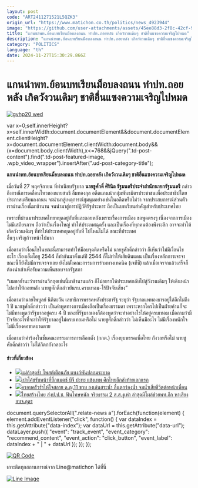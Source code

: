 ```yaml
---
layout: post
code: "ART2411271521L5QZK3"
origin_url: "https://www.matichon.co.th/politics/news_4923944"
image: "https://github.com/user-attachments/assets/45ee88d3-2f8c-42cf-961f-f37b29fd8b85"
title: "แกนนำพท.ย้อนบทเรียนม็อบลงถนน ทำปท.ถอยหลัง เกิดวังวนเดิมๆ ชาติอื่นแซงความเจริญไปหมด"
description: "แกนนำพท.ย้อนบทเรียนม็อบลงถนน ทำปท.ถอยหลัง เกิดวังวนเดิมๆ ชาติอื่นแซงความเจริญไปหมด"
category: "POLITICS"
language: "th"
date: 2024-11-27T15:30:29.866Z
---
```


# แกนนำพท.ย้อนบทเรียนม็อบลงถนน ทำปท.ถอยหลัง เกิดวังวนเดิมๆ ชาติอื่นแซงความเจริญไปหมด

[![](https://www.matichon.co.th/wp-content/uploads/2024/11/gvhp20-wed.jpg "gvhp20 wed")](https://www.matichon.co.th/wp-content/uploads/2024/11/gvhp20-wed.jpg)

var x=0;self.innerHeight?x=self.innerWidth:document.documentElement&&document.documentElement.clientHeight?x=document.documentElement.clientWidth:document.body&&(x=document.body.clientWidth),x<=768&&jQuery(".td-post-content").find(".td-post-featured-image, .wpb\_video\_wrapper").insertAfter(".ud-post-category-title");

**แกนนำพท.ย้อนบทเรียนม็อบลงถนน ทำปท.ถอยหลัง เกิดวังวนเดิมๆ ชาติอื่นแซงความเจริญไปหมด**

เมื่อวันที่ 27 พฤศจิกายน ที่ทำเนียบรัฐบาล **นายชูศักดิ์ ศิรินิล รัฐมนตรีประจำสำนักนายกรัฐมนตรี** กล่าวถึงกรณีการเคลื่อนไหวของนายสนธิ ลิ้มทองกุล อดีตแกนนำกลุ่มพันธมิตรประชาชนเพื่อประชาธิปไตย ประกาศเตรียมลงถนน จะนำมาสู่เหตุการณ์ชุมนุมอย่างเช่นในอดีตหรือไม่ว่า จากประสบการณ์ส่วนตัวเราผ่านเรื่องนี้มาช้านาน จนนำมาสู่การปฏิวัติรัฐประหาร ถือเป็นบทเรียนสำคัญสำหรับประเทศไทย

เพราะที่ผ่านมาประเทศไทยหยุดอยู่กับที่และถอยหลังเพราะเรื่องการเมือง ขอพูดตรงๆ เนื่องจากการเมืองไม่มีเสถียรภาพ ถือว่าเป็นเรื่องใหญ่ ทำให้ประเทศฉุดรั้ง และเป็นเรื่องที่ทุกคนต้องพึงระลึก อาจจะทำให้เกิดวังวนเดิมๆ ที่ทำให้ประเทศหยุดอยู่กับที่ ไปไหนไม่ได้ ขณะที่ประเทศ  
อื่นๆ เจริญก้าวหน้าไปมาก

เมื่อถามว่าเงื่อนไขในขณะนี้สามารถทำให้ม็อบจุดติดหรือไม่ นายชูศักดิ์กล่าวว่า ก็เห็นว่าไม่มีเงื่อนไขอะไร เรื่องเอ็มโอยู 2544 ก็ทำกันมาตั้งแต่ปี 2544 ก็ไม่ทำให้เสียดินแดน เป็นเรื่องหลักการเจรจา ขณะนี้ก็ยังไม่มีการเจรจาเลย ยังไม่ตั้งคณะกรรมการร่วมทางเทคนิค (เจทีซี) แล้วเมื่อเจรจาแล้วเสร็จก็ต้องนำเข้าเพื่อรับความเห็นชอบจากรัฐสภา

“ผมขอย้ำนะว่าเราผ่านวิกฤตเช่นนี้มาช้านานแล้ว ก็ไม่อยากให้ประเทศกลับไปสู่วังวนเดิมๆ ให้เดินหน้าไปอย่าให้ถอยหลัง นายชูศักดิ์กล่าวยันรบ.ครบเทอม-ไร้ปัจจัยเสี่ยง”

เมื่อถามว่านายไพบูลย์ นิติตะวัน เลขาธิการพรรคพลังประชารัฐ ระบุว่า รัฐบาลแพทองธารอยู่ได้อีกไม่ถึง 1 ปี นายชูศักดิ์กล่าวว่า เป็นคำพูดทางการเมืองถือเป็นเรื่องธรรมดา เพราะหากใครไปเป็นฝ่ายค้านก็จะไม่มีทางพูดว่ารัฐบาลอยู่ครบ 4 ปี ขณะที่รัฐบาลเองก็ต้องพูดว่าจะทำอย่างไรให้อยู่ครบเทอม เมื่อถามว่ามีปัจจัยอะไรที่จะทำให้รัฐบาลอยู่ไม่ครบเทอมหรือไม่ นายชูศักดิ์กล่าวว่า ไม่เห็นมีอะไร ไม่มีเรื่องหนักใจไม่มีเรื่องคอขาดบาดตาย

เมื่อถามว่าคำร้องในชั้นคณะกรรมการการเลือกตั้ง (กกต.) เรื่องยุบพรรคเพื่อไทย กังวลหรือไม่ นายชูศักดิ์กล่าวว่า ไม่ได้วิตกกังวลอะไร

#### ข่าวที่เกี่ยวข้อง

*   [![](https://www.matichon.co.th/wp-content/uploads/2024/11/728-355.jpg)แม่ค้าสุดช้ำ โพสต์เตือนภัย แบงก์พันปลอมระบาด](https://www.matichon.co.th/region/news_4923936)
*   [![](https://www.matichon.co.th/wp-content/uploads/2024/11/Coach1.jpg)เปาโค้ชรับหน้าที่บิ๊กแมตช์ บีจี ปะทะ แข้งเทพ ศึกไทยลีกส่งท้ายเลกแรก](https://www.matichon.co.th/sport/footballlocal/news_4922912)
*   [![](https://www.matichon.co.th/wp-content/uploads/2024/11/gvhp19-wed.jpg)ครอบครัวร่ำไห้ใจสลาย ด.ญ.11 ขวบ ลงเล่นสระน้ำ ลื่นตกร่องน้ำ จมน้ำเสียชีวิตต่อหน้าเพื่อน](https://www.matichon.co.th/region/news_4923912)
*   [![](https://www.matichon.co.th/wp-content/uploads/2024/11/4795078877.jpg)ไทยสร้างไทย ส่งป.ป.ช. ฟันโทษหนัก จริยธรรม 2 ส.ส.งูเห่า ล่าสุดมีโผล่ช่วยพท.อีก หาเสียง อบจ.อุดร](https://www.matichon.co.th/politics/news_4923909)

document.querySelectorAll(".relate-news a").forEach(function(element) { element.addEventListener("click", function() { var dataIndex = this.getAttribute("data-index"); var dataUrl = this.getAttribute("data-url"); dataLayer.push({ "event": "track\_event", "event\_category": "recommend\_content", "event\_action": "click\_button", "event\_label": dataIndex + " | " + dataUrl }); }); });

[![QR Code](https://www.matichon.co.th/wp-content/uploads/2023/07/wob1371z.jpg)](https://lin.ee/ht0nDxX)

เกาะติดทุกสถานการณ์จาก Line@matichon ได้ที่นี่

[![Line Image](https://www.matichon.co.th/wp-content/uploads/2023/07/th.png)](https://lin.ee/ht0nDxX)